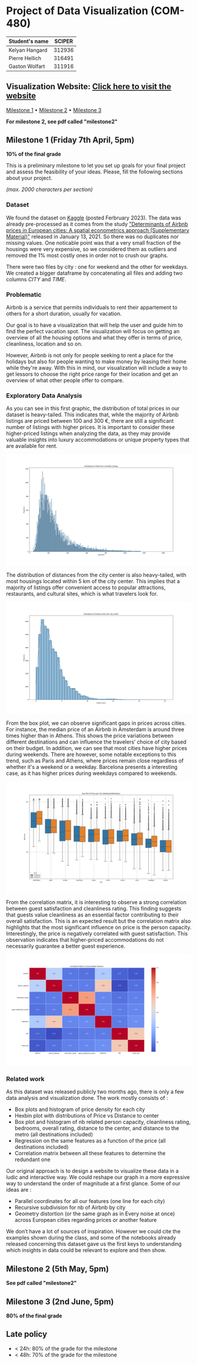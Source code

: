 # Project of Data Visualization (COM-480)

| Student's name | SCIPER |
| -------------- | ------ |
| Kelyan Hangard | 312936 |
| Pierre Hellich | 316491 |
| Gaston Wolfart | 311916 |

## Visualization Website: [Click here to visit the website](https://com-480-data-visualization.github.io/project-2023-les-zinzins/website/)

[Milestone 1](#milestone-1-friday-7th-april-5pm) • [Milestone 2](#milestone-2-5th-may-5pm) • [Milestone 3](#milestone-3-2nd-june-5pm)

**For milestone 2, see pdf called "milestone2"**

## Milestone 1 (Friday 7th April, 5pm)

**10% of the final grade**

This is a preliminary milestone to let you set up goals for your final project and assess the feasibility of your ideas.
Please, fill the following sections about your project.

*(max. 2000 characters per section)*

### Dataset

We found the dataset on [Kaggle](https://www.kaggle.com/datasets/thedevastator/airbnb-prices-in-european-cities) (posted Ferbruary 2023). The data was already pre-processed as it comes from the study ["Determinants of Airbnb prices in European cities: A spatial econometrics approach (Supplementary Material)"](https://zenodo.org/record/4446043#.ZC7bqnZBzEZ) released in January 13, 2021. So there was no duplicates nor missing values. One noticable point was that a very small fraction of the housings were very expensive, so we considered them as outliers and removed the 1% most costly ones in order not to crush our graphs.

There were two files by city : one for weekend and the other for weekdays. We created a bigger dataframe by concatenating all files and adding two columns *CITY* and *TIME*.

### Problematic

Airbnb is a service that permits individuals to rent their appartement to others for a short duration, usually for vacation.

Our goal is to have a visualization that will help the user and guide him to find the perfect vacation spot. The visualization will focus on getting an overview of all the housing options and what they offer in terms of price, cleanliness, location and so on.

However, Airbnb is not only for people seeking to rent a place for the holidays but also for people wanting to make money by leasing their home while they're away. With this in mind, our visualization will include a way to get lessors to choose the right price range for their location and get an overview of what other people offer to compare.

### Exploratory Data Analysis

As you can see in this first graphic, the distribution of total prices in our dataset is heavy-tailed. This indicates that, while the majority of Airbnb listings are priced between 100 and 300 €, there are still a significant number of listings with higher prices. It is important to consider these higher-priced listings when analyzing the data, as they may provide valuable insights into luxury accommodations or unique property types that are available for rent.

![Distribution prices](images/histogram_distribution_prices.png)

The distribution of distances from the city center is also heavy-tailed, with most housings located within 5 km of the city center. This implies that a majority of listings offer convenient access to popular attractions, restaurants, and cultural sites, which is what travelers look for. 

![Distribution distance](images/histogram_distribution_distance.png)

From the box plot, we can observe significant gaps in prices across cities. For instance, the median price of an Airbnb in Amsterdam is around three times higher than in Athens. This shows the price variations between different destinations and can influence the travelers’ choice of city based on their budget. In addition, we can see that most cities have higher prices during weekends. There are however, some notable exceptions to this trend, such as Paris and Athens, where prices remain close regardless of whether it's a weekend or a weekday. Barcelona presents a interesting case, as it has higher prices during weekdays compared to weekends.

![Prices per city](images/boxplot_prices_per_city.png)

From the correlation matrix, it is interesting to observe a strong correlation between guest satisfaction and cleanliness rating. This finding suggests that guests value cleanliness as an essential factor contributing to their overall satisfaction. This is an expected result but the correlation matrix also highlights that the most significant influence on price is the person capacity. Interestingly, the price is negatively correlated with guest satisfaction. This observation indicates that higher-priced accommodations do not necessarily guarantee a better guest experience. 

![Correlation matrix](images/correlation_matrix.png)


### Related work

As this dataset was released publicly two months ago, there is only a few data analysis and visualization done. The work mostly consists of : 

- Box plots and histogram of price density for each city 
- Hexbin plot with distributions of Price vs Distance to center
- Box plot and histogram of nb related person capacity, cleanliness rating, bedrooms, overall rating, distance to the center, and distance to the metro (all destinations included)
- Regression on the same features as a function of the price (all destinations included)
- Correlation matrix between all these features to determine the redundant one

Our original approach is to design a website to visualize these data in a ludic and interactive way. We could reshape our graph in a more expressive way to understand the order of magnitude at a first glance. Some of our ideas are : 

- Parallel coordinates for all our features (one line for each city)
- Recursive subdivision for nb of Airbnb by city
- Geometry distortion (or the same graph as in Every noise at once) across European cities regarding prices or another feature

We don’t have a lot of sources of inspiration. However we could cite the examples shown during the class, and some of the notebooks already released concerning this dataset gave us the first keys to understanding which insights in data could be relevant to explore and then show. 

## Milestone 2 (5th May, 5pm)

**See pdf called "milestone2"**


## Milestone 3 (2nd June, 5pm)

**80% of the final grade**


## Late policy

- < 24h: 80% of the grade for the milestone
- < 48h: 70% of the grade for the milestone

